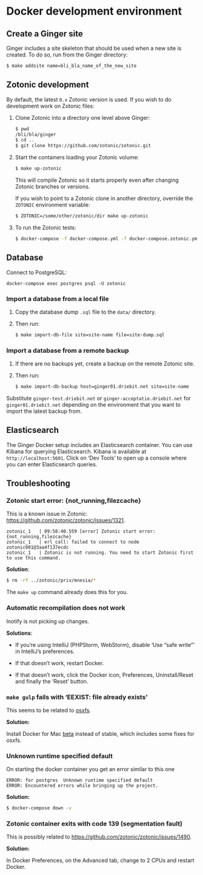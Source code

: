 Docker development environment
==============================

Create a Ginger site
--------------------

Ginger includes a site skeleton that should be used when a new site is created.
To do so, run from the Ginger directory:

```bash
$ make addsite name=bli_bla_name_of_the_new_site
```

Zotonic development
-------------------

By default, the latest `0.x` Zotonic version is used. If you wish to do
development work on Zotonic files:

1. Clone Zotonic into a directory one level above Ginger:

    ```bash
    $ pwd
    /bli/bla/ginger
    $ cd ..
    $ git clone https://github.com/zotonic/zotonic.git
    ```

2. Start the containers loading your Zotonic volume:

    ```bash
    $ make up-zotonic
    ```

    This will compile Zotonic so it starts properly even after changing Zotonic
    branches or versions.

    If you wish to point to a Zotonic clone in another directory, override the
    `ZOTONIC` environment variable:

    ```bash
    $ ZOTONIC=/some/other/zotonic/dir make up-zotonic
    ```

3. To run the Zotonic tests:

    ```bash
    $ docker-compose -f docker-compose.yml -f docker-compose.zotonic.yml run zotonic test
    ```

Database
--------

Connect to PostgreSQL:

```
docker-compose exec postgres psql -U zotonic
```

### Import a database from a local file

1. Copy the database dump `.sql` file to the `data/` directory.

2. Then run:

    ```bash
    $ make import-db-file site=site-name file=site-dump.sql
    ```

### Import a database from a remote backup

1. If there are no backups yet, create a backup on the remote Zotonic site.

2. Then run:

    ```bash
    $ make import-db-backup host=ginger01.driebit.net site=site-name
    ```

Substitute `ginger-test.driebit.net` or `ginger-acceptatie.driebit.net` for
`ginger01.driebit.net` depending on the environment that you want to import
the latest backup from.

Elasticsearch
-------------

The Ginger Docker setup includes an Elasticsearch container. You can use Kibana
for querying Elasticsearch. Kibana is available at `http://localhost:5601`. 
Click on ‘Dev Tools’ to open up a console where you can enter Elasticsearch
queries.

Troubleshooting
---------------

### Zotonic start error: {not_running,filezcache}

This is a known issue in Zotonic: https://github.com/zotonic/zotonic/issues/1321.

```
zotonic_1   | 09:58:40.559 [error] Zotonic start error: {not_running,filezcache}
zotonic_1   | erl_call: failed to connect to node zotonic001@3aa4f137ecdc
zotonic_1   | Zotonic is not running. You need to start Zotonic first to use this command.
```

**Solution**:

```bash
$ rm -rf ../zotonic/priv/mnesia/*
```

The `make up` command already does this for you.

### Automatic recompilation does not work

Inotify is not picking up changes.

**Solutions**:

* If you’re using IntelliJ (PHPStorm, WebStorm), disable ‘Use “safe write”’ 
  in IntelliJ’s preferences.

* If that doesn’t work, restart Docker.

* If that doesn’t work, click the Docker icon, Preferences, Uninstall/Reset 
  and finally the ‘Reset’ button.

### `make gulp` fails with ‘EEXIST: file already exists’

This seems to be related to [osxfs](https://docs.docker.com/docker-for-mac/osxfs/).

**Solution:**

Install Docker for Mac [beta](https://docs.docker.com/docker-for-mac/) instead of 
stable, which includes some fixes for osxfs.

### Unknown runtime specified default

On starting the docker container you get an error similar to this one

```
ERROR: for postgres  Unknown runtime specified default
ERROR: Encountered errors while bringing up the project.
```

**Solution:**

```bash
$ docker-compose down -v
```

### Zotonic container exits with code 139 (segmentation fault)

This is possibly related to https://github.com/zotonic/zotonic/issues/1490. 

**Solution:** 

In Docker Preferences, on the Advanced tab, change to 2 CPUs and restart Docker.
